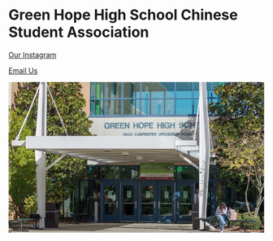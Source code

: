 # Green Hope High School Chinese Student Association
[Our Instagram](https://www.instagram.com/ghhscsa/)

<a href="mailto:ghhscsa@gmail.com">Email Us

  
![Green Hope](https://github.com/erik304501/GHHS-CSA/blob/main/green-hope-entrance_4.jpg?raw=true) 

